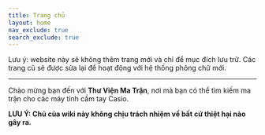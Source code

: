 ```yaml
---
title: Trang chủ
layout: home
nav_exclude: true
search_exclude: true
---
```


Lưu ý: website này sẽ không thêm trang mới và chỉ để mục đích lưu trữ. Các trang cũ sẽ được sửa lại để hoạt động với hệ thống phông chữ mới.

---

Chào mừng bạn đến với **Thư Viện Ma Trận**, nơi mà bạn có thể tìm kiếm ma trận cho các máy tính cầm tay Casio.

**LƯU Ý: Chủ của wiki này không chịu trách nhiệm về bất cứ thiệt hại nào gây ra.**
